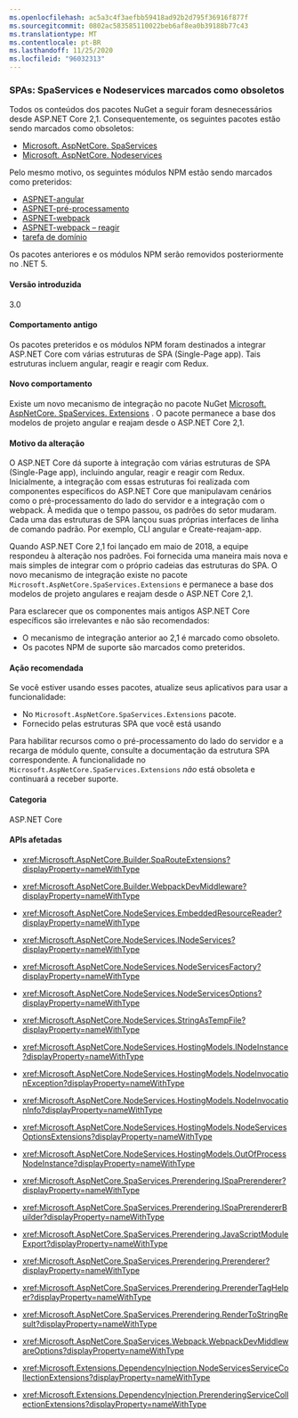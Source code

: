 ```yaml
---
ms.openlocfilehash: ac5a3c4f3aefbb59418ad92b2d795f36916f877f
ms.sourcegitcommit: 0802ac583585110022beb6af8ea0b39188b77c43
ms.translationtype: MT
ms.contentlocale: pt-BR
ms.lasthandoff: 11/25/2020
ms.locfileid: "96032313"
---
```

### <a name="spas-spaservices-and-nodeservices-marked-obsolete"></a>SPAs: SpaServices e Nodeservices marcados como obsoletos

Todos os conteúdos dos pacotes NuGet a seguir foram desnecessários desde ASP.NET Core 2,1. Consequentemente, os seguintes pacotes estão sendo marcados como obsoletos:

- [Microsoft. AspNetCore. SpaServices](https://www.nuget.org/packages/Microsoft.AspNetCore.SpaServices/)
- [Microsoft. AspNetCore. Nodeservices](https://www.nuget.org/packages/Microsoft.AspNetCore.NodeServices/)

Pelo mesmo motivo, os seguintes módulos NPM estão sendo marcados como preteridos:

- [ASPNET-angular](https://www.npmjs.com/package/aspnet-angular)
- [ASPNET-pré-processamento](https://www.npmjs.com/package/aspnet-prerendering)
- [ASPNET-webpack](https://www.npmjs.com/package/aspnet-webpack)
- [ASPNET-webpack – reagir](https://www.npmjs.com/package/aspnet-webpack-react)
- [tarefa de domínio](https://www.npmjs.com/package/domain-task)

Os pacotes anteriores e os módulos NPM serão removidos posteriormente no .NET 5.

#### <a name="version-introduced"></a>Versão introduzida

3.0

#### <a name="old-behavior"></a>Comportamento antigo

Os pacotes preteridos e os módulos NPM foram destinados a integrar ASP.NET Core com várias estruturas de SPA (Single-Page app). Tais estruturas incluem angular, reagir e reagir com Redux.

#### <a name="new-behavior"></a>Novo comportamento

Existe um novo mecanismo de integração no pacote NuGet [Microsoft. AspNetCore. SpaServices. Extensions](https://www.nuget.org/packages/Microsoft.AspNetCore.SpaServices.Extensions/) . O pacote permanece a base dos modelos de projeto angular e reajam desde o ASP.NET Core 2,1.

#### <a name="reason-for-change"></a>Motivo da alteração

O ASP.NET Core dá suporte à integração com várias estruturas de SPA (Single-Page app), incluindo angular, reagir e reagir com Redux. Inicialmente, a integração com essas estruturas foi realizada com componentes específicos do ASP.NET Core que manipulavam cenários como o pré-processamento do lado do servidor e a integração com o webpack. À medida que o tempo passou, os padrões do setor mudaram. Cada uma das estruturas de SPA lançou suas próprias interfaces de linha de comando padrão. Por exemplo, CLI angular e Create-reajam-app.

Quando ASP.NET Core 2,1 foi lançado em maio de 2018, a equipe respondeu à alteração nos padrões. Foi fornecida uma maneira mais nova e mais simples de integrar com o próprio cadeias das estruturas do SPA. O novo mecanismo de integração existe no pacote `Microsoft.AspNetCore.SpaServices.Extensions` e permanece a base dos modelos de projeto angulares e reajam desde o ASP.NET Core 2,1.

Para esclarecer que os componentes mais antigos ASP.NET Core específicos são irrelevantes e não são recomendados:

- O mecanismo de integração anterior ao 2,1 é marcado como obsoleto.
- Os pacotes NPM de suporte são marcados como preteridos.

#### <a name="recommended-action"></a>Ação recomendada

Se você estiver usando esses pacotes, atualize seus aplicativos para usar a funcionalidade:

- No `Microsoft.AspNetCore.SpaServices.Extensions` pacote.
- Fornecido pelas estruturas SPA que você está usando

Para habilitar recursos como o pré-processamento do lado do servidor e a recarga de módulo quente, consulte a documentação da estrutura SPA correspondente. A funcionalidade no `Microsoft.AspNetCore.SpaServices.Extensions` *não* está obsoleta e continuará a receber suporte.

#### <a name="category"></a>Categoria

ASP.NET Core

#### <a name="affected-apis"></a>APIs afetadas

- <xref:Microsoft.AspNetCore.Builder.SpaRouteExtensions?displayProperty=nameWithType>
- <xref:Microsoft.AspNetCore.Builder.WebpackDevMiddleware?displayProperty=nameWithType>

- <xref:Microsoft.AspNetCore.NodeServices.EmbeddedResourceReader?displayProperty=nameWithType>
- <xref:Microsoft.AspNetCore.NodeServices.INodeServices?displayProperty=nameWithType>
- <xref:Microsoft.AspNetCore.NodeServices.NodeServicesFactory?displayProperty=nameWithType>
- <xref:Microsoft.AspNetCore.NodeServices.NodeServicesOptions?displayProperty=nameWithType>
- <xref:Microsoft.AspNetCore.NodeServices.StringAsTempFile?displayProperty=nameWithType>
- <xref:Microsoft.AspNetCore.NodeServices.HostingModels.INodeInstance?displayProperty=nameWithType>
- <xref:Microsoft.AspNetCore.NodeServices.HostingModels.NodeInvocationException?displayProperty=nameWithType>
- <xref:Microsoft.AspNetCore.NodeServices.HostingModels.NodeInvocationInfo?displayProperty=nameWithType>
- <xref:Microsoft.AspNetCore.NodeServices.HostingModels.NodeServicesOptionsExtensions?displayProperty=nameWithType>
- <xref:Microsoft.AspNetCore.NodeServices.HostingModels.OutOfProcessNodeInstance?displayProperty=nameWithType>

- <xref:Microsoft.AspNetCore.SpaServices.Prerendering.ISpaPrerenderer?displayProperty=nameWithType>
- <xref:Microsoft.AspNetCore.SpaServices.Prerendering.ISpaPrerendererBuilder?displayProperty=nameWithType>
- <xref:Microsoft.AspNetCore.SpaServices.Prerendering.JavaScriptModuleExport?displayProperty=nameWithType>
- <xref:Microsoft.AspNetCore.SpaServices.Prerendering.Prerenderer?displayProperty=nameWithType>
- <xref:Microsoft.AspNetCore.SpaServices.Prerendering.PrerenderTagHelper?displayProperty=nameWithType>
- <xref:Microsoft.AspNetCore.SpaServices.Prerendering.RenderToStringResult?displayProperty=nameWithType>
- <xref:Microsoft.AspNetCore.SpaServices.Webpack.WebpackDevMiddlewareOptions?displayProperty=nameWithType>

- <xref:Microsoft.Extensions.DependencyInjection.NodeServicesServiceCollectionExtensions?displayProperty=nameWithType>
- <xref:Microsoft.Extensions.DependencyInjection.PrerenderingServiceCollectionExtensions?displayProperty=nameWithType>

<!--

#### Affected APIs

- `T:Microsoft.AspNetCore.Builder.SpaRouteExtensions`
- `T:Microsoft.AspNetCore.Builder.WebpackDevMiddleware`

- `T:Microsoft.AspNetCore.NodeServices.EmbeddedResourceReader`
- `T:Microsoft.AspNetCore.NodeServices.INodeServices`
- `T:Microsoft.AspNetCore.NodeServices.NodeServicesFactory`
- `T:Microsoft.AspNetCore.NodeServices.NodeServicesOptions`
- `T:Microsoft.AspNetCore.NodeServices.StringAsTempFile`
- `T:Microsoft.AspNetCore.NodeServices.HostingModels.INodeInstance`
- `T:Microsoft.AspNetCore.NodeServices.HostingModels.NodeInvocationException`
- `T:Microsoft.AspNetCore.NodeServices.HostingModels.NodeInvocationInfo`
- `T:Microsoft.AspNetCore.NodeServices.HostingModels.NodeServicesOptionsExtensions`
- `T:Microsoft.AspNetCore.NodeServices.HostingModels.OutOfProcessNodeInstance`

- `T:Microsoft.AspNetCore.SpaServices.Prerendering.ISpaPrerenderer`
- `T:Microsoft.AspNetCore.SpaServices.Prerendering.ISpaPrerendererBuilder`
- `T:Microsoft.AspNetCore.SpaServices.Prerendering.JavaScriptModuleExport`
- `T:Microsoft.AspNetCore.SpaServices.Prerendering.Prerenderer`
- `T:Microsoft.AspNetCore.SpaServices.Prerendering.PrerenderTagHelper`
- `T:Microsoft.AspNetCore.SpaServices.Prerendering.RenderToStringResult`
- `T:Microsoft.AspNetCore.SpaServices.Webpack.WebpackDevMiddlewareOptions`

- `T:Microsoft.Extensions.DependencyInjection.NodeServicesServiceCollectionExtensions`
- `T:Microsoft.Extensions.DependencyInjection.PrerenderingServiceCollectionExtensions`

-->
